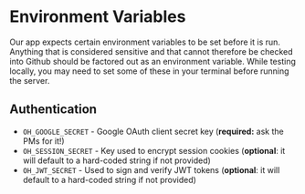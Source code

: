 # Environment Variables
Our app expects certain environment variables to be set before it is run. Anything that is considered sensitive and that cannot therefore be checked into Github should be factored out as an environment variable. While testing locally, you may need to set some of these in your terminal before running the server.

## Authentication

- `OH_GOOGLE_SECRET` - Google OAuth client secret key (**required:** ask the PMs for it!)
- `OH_SESSION_SECRET` - Key used to encrypt session cookies (**optional**: it will default to a hard-coded string if not provided)
- `OH_JWT_SECRET` - Used to sign and verify JWT tokens (**optional**: it will default to a hard-coded string if not provided)
